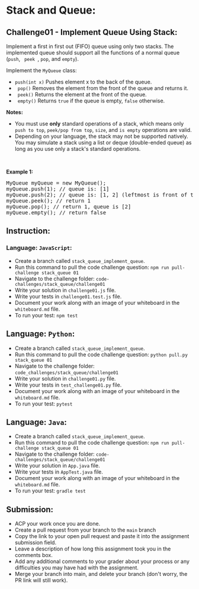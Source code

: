 # Stack and Queue:

## Challenge01 - Implement Queue Using Stack:

<p>Implement a first in first out (FIFO) queue using only two stacks. The implemented queue should support all the functions of a normal queue (<code>push</code>, <code> peek </code>, <code>pop</code>, and <code>empty</code>).</p>

<p>Implement the <code>MyQueue</code> class:</p>

<ul>
	<li><code>push(int x)</code> Pushes element x to the back of the queue.</li>
	<li><code> pop()</code> Removes the element from the front of the queue and returns it.</li>
	<li><code> peek()</code> Returns the element at the front of the queue.</li>
	<li><code> empty()</code> Returns <code>true</code> if the queue is empty, <code>false</code> otherwise.</li>
</ul>

<p><strong>Notes:</strong></p>

<ul>
	<li>You must use <strong>only</strong> standard operations of a stack, which means only <code>push to top</code>, <code>peek/pop from top</code>, <code>size</code>, and <code>is empty</code> operations are valid.</li>
	<li>Depending on your language, the stack may not be supported natively. You may simulate a stack using a list or deque (double-ended queue) as long as you use only a stack's standard operations.</li>
</ul>

<p>&nbsp;</p>
<p><strong>Example 1:</strong></p>

<pre>
MyQueue myQueue = new MyQueue();
myQueue.push(1); // queue is: [1]
myQueue.push(2); // queue is: [1, 2] (leftmost is front of the queue)
myQueue.peek(); // return 1
myQueue.pop(); // return 1, queue is [2]
myQueue.empty(); // return false
</pre>

## Instruction:

### Language: `JavaScript`:

* Create a branch called `stack_queue_implement_queue`.
* Run this command to pull the code challenge question: `npm run pull-challenge stack_queue 01`
* Navigate to the challenge folder: `code-challenges/stack_queue/challenge01`
* Write your solution in `challenge01.js` file.
* Write your tests in `challenge01.test.js` file.
* Document your work along with an image of your whiteboard in the `whiteboard.md` file.
* To run your test: `npm test`


## Language: `Python`:

* Create a branch called `stack_queue_implement_queue`.
* Run this command to pull the code challenge question: `python pull.py stack_queue 01`
* Navigate to the challenge folder: `code_challenges/stack_queue/challenge01`
* Write your solution in `challenge01.py` file.
* Write your tests in `test_challenge01.py` file.
* Document your work along with an image of your whiteboard in the `whiteboard.md` file.
* To run your test: `pytest`

## Language: `Java`:

* Create a branch called `stack_queue_implement_queue`.
* Run this command to pull the code challenge question: `npm run pull-challenge stack_queue 01`
* Navigate to the challenge folder: `code-challenges/stack_queue/challenge01`
* Write your solution in `App.java` file.
* Write your tests in `AppTest.java` file.
* Document your work along with an image of your whiteboard in the `whiteboard.md` file.
* To run your test: `gradle test`

## Submission:
* ACP your work once you are done.
* Create a pull request from your branch to the `main` branch
* Copy the link to your open pull request and paste it into the assignment submission field.
* Leave a description of how long this assignment took you in the comments box.
* Add any additional comments to your grader about your process or any difficulties you may have had with the assignment.
* Merge your branch into main, and delete your branch (don't worry, the PR link will still work).

